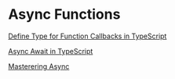 # Async Functions

[Define Type for Function Callbacks in TypeScript](https://www.delftstack.com/howto/typescript/typescript-function-type/)


[Async Await in TypeScript](https://blog.logrocket.com/async-await-in-typescript/)

[Masterering Async](https://www.codingame.com/playgrounds/347/javascript-promises-mastering-the-asynchronous/what-is-asynchronous-in-javascript)


